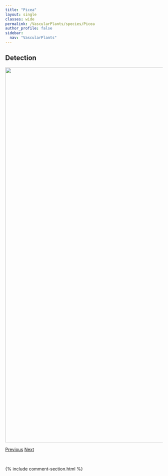 ```yaml
---
title: "Picea"
layout: single
classes: wide
permalink: /VascularPlants/species/Picea
author_profile: false
sidebar:
  nav: "VascularPlants"
---
```


<h2>Detection</h2>

<a href="https://drive.google.com/uc?export=view&id=15H4at8nm8xyYI4Em2Ydq-f5-eHaxCuax">
<img src="https://drive.google.com/uc?export=view&id=15H4at8nm8xyYI4Em2Ydq-f5-eHaxCuax" height = "1200" width = "800">
</a>


<a href="/DevelopmentWebsite/VascularPlants/species/PhysariaSpatulata" class="pagination--pager" title="Physaria spatulata">Previous</a> <a href="/DevelopmentWebsite/VascularPlants/species/PiceaEngelmannii" class="pagination--pager" title="Picea engelmannii">Next</a>

<p>&nbsp;</p>

{% include comment-section.html %}
